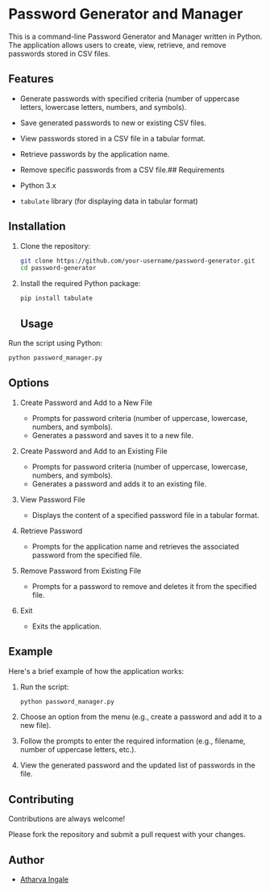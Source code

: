# Password Generator and Manager

This is a command-line Password Generator and Manager written in Python. The application allows users to create, view, retrieve, and remove passwords stored in CSV files.
## Features

- Generate passwords with specified criteria (number of uppercase letters, lowercase letters, numbers, and symbols).
- Save generated passwords to new or existing CSV files.
- View passwords stored in a CSV file in a tabular format.
- Retrieve passwords by the application name.
- Remove specific passwords from a CSV file.## Requirements

- Python 3.x
- `tabulate` library (for displaying data in tabular format)

## Installation

1. Clone the repository:

    ```sh
    git clone https://github.com/your-username/password-generator.git
    cd password-generator
    ```

2. Install the required Python package:

    ```sh
    pip install tabulate
    ```
    ## Usage

Run the script using Python:

```sh
python password_manager.py
```

## Options
1.  Create Password and Add to a New File

    - Prompts for password criteria (number of uppercase, lowercase, numbers, and symbols).
    - Generates a password and saves it to a new file.

2. Create Password and Add to an Existing File

    - Prompts for password criteria (number of uppercase, lowercase, numbers, and symbols).
    - Generates a password and adds it to an existing file.

3. View Password File

    - Displays the content of a specified password file in a tabular format.
4. Retrieve Password

    - Prompts for the application name and retrieves the associated password from the specified file.
5. Remove Password from Existing File

    - Prompts for a password to remove and deletes it from the specified file.
6. Exit

    - Exits the application.

## Example
Here's a brief example of how the application works:

1. Run the script:

    ```sh
    python password_manager.py
    ```
2. Choose an option from the menu (e.g., create a password and add it to a new file).

3. Follow the prompts to enter the required information (e.g., filename, number of uppercase letters, etc.).

4. View the generated password and the updated list of passwords in the file.
## Contributing

Contributions are always welcome!

Please fork the repository and submit a pull request with your changes.


## Author

- [Atharva Ingale](https://github.com/Atharvingale)

